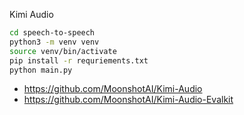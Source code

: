 Kimi Audio

```bash
cd speech-to-speech
python3 -m venv venv
source venv/bin/activate
pip install -r requriements.txt
python main.py
```

- https://github.com/MoonshotAI/Kimi-Audio
- https://github.com/MoonshotAI/Kimi-Audio-Evalkit



